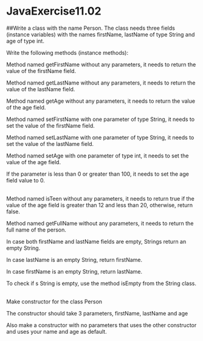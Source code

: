 # JavaExercise11.02

##Write a class with the name Person. The class needs three fields (instance variables) with the names firstName, lastName of type String and age of type int.

 
Write the following methods (instance methods): <br>

 
Method named getFirstName without any parameters, it needs to return the value of the firstName field. <br>

 
Method named getLastName without any parameters, it needs to return the value of the lastName field. <br>

 
Method named getAge without any parameters, it needs to return the value of the age field. <br>

 
Method named setFirstName with one parameter of type String, it needs to set the value of the firstName field. <br>

 
Method named setLastName with one parameter of type String, it needs to set the value of the lastName field. <br>

 
Method named setAge with one parameter of type int, it needs to set the value of the age field. <br>

If the parameter is less than 0 or greater than 100, it needs to set the age field value to 0. <br><br>

 
Method named isTeen without any parameters, it needs to return true if the value of the age field is greater than 12 and less than 20, otherwise, return false. <br>

 
Method named getFullName without any parameters, it needs to return the full name of the person. <br>

 
In case both firstName and lastName fields are empty, Strings return an empty String. <br>

 
In case lastName is an empty String, return firstName. <br>

 
In case firstName is an empty String, return lastName. <br>

 
To check if s String is empty, use the method isEmpty from the String class. <br><br>




Make constructor for the class Person <br>

The constructor should take 3 parameters, firstName, lastName and age <br>

Also make a constructor with no parameters that uses the other constructor and uses your name and age as default. <br>
